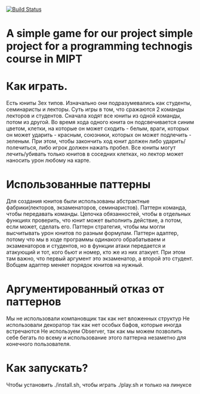[![Build Status](https://travis-ci.com/akopianDA/GAME.svg?branch=master)](https://travis-ci.com/akopianDA/GAME)
# A simple game for our project simple project for a programming technogis course in MIPT

# Как играть.

Есть юниты 3ех типов. Изначально они подразумевались как студенты, семинаристы и лекторы.
Суть игры в том, что сражаются 2 команды лекторов и студентов. Сначала ходят все юниты из одной команды, потом из другой. Во время хода одного юнита он подсвечивается синим цветом, клетки, на которые он может сходить - белым, враги, которых он может ударить - красным, союзники, которых он может подлечить - зеленым. При этом, чтобы закончить ход юнит должен либо ударить/полечиться, либо игрок должен нажать пробел. Все юниты могут лечить/убивать только юнитов в соседних клетках, но лектор может наносить урон любому на карте.



# Использованные паттерны

Для создания юнитов были использованы  абстрактные фабрики(лекторов, экзаменаторов, семинаристов). Паттерн команда, чтобы передавать команды. Цепочка обязанностей, чтобы в отдельных функциях проверить, что юнит может выполнить действие, а потом, если может, сделать его. Паттерн стратегия, чтобы мы могли высчитывать урон юнитов по разным формулам. Паттерн адаптер, потому что мы в ходе программы одинакого обрабатываем и экзаменаторов и студентов, но в функции атаки передается и атакующий и тот, кого бьют и номер, кто же из них атакует. При этом там важно, что первый аргумент это экзаменатор, а второй это студент. Вобщем адаптер меняет порядок юнитов на нужный.

# Аргументированный отказ от паттернов

Мы не использовали компановщик так как нет вложенных структур
Не использовали декоратор так как нет особых бафов, которые иногда встречаются
Не используем Observer, так как мы можем позволить себе бегать по всему и использование этого паттерна незаметно для конечного пользователя.


# Как запускать?

Чтобы установить ./install.sh, чтобы играть ./play.sh и только на линуксе
